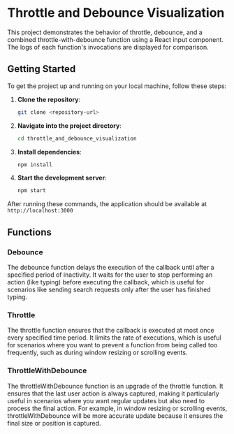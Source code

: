 # Throttle and Debounce Visualization

This project demonstrates the behavior of throttle, debounce, and a combined throttle-with-debounce function using a React input component. The logs of each function's invocations are displayed for comparison.

## Getting Started

To get the project up and running on your local machine, follow these steps:

1. **Clone the repository**:
   ```sh
   git clone <repository-url>
   ```
2. **Navigate into the project directory**:
   ```sh
   cd throttle_and_debounce_visualization
   ```
3. **Install dependencies**:
   ```sh
   npm install
   ```
4. **Start the development server**:
   ```sh
   npm start
   ```

After running these commands, the application should be available at `http://localhost:3000`

## Functions

### Debounce

The debounce function delays the execution of the callback until after a specified period of inactivity. It waits for the user to stop performing an action (like typing) before executing the callback, which is useful for scenarios like sending search requests only after the user has finished typing.

### Throttle

The throttle function ensures that the callback is executed at most once every specified time period. It limits the rate of executions, which is useful for scenarios where you want to prevent a function from being called too frequently, such as during window resizing or scrolling events.

### ThrottleWithDebounce

The throttleWithDebounce function is an upgrade of the throttle function. It ensures that the last user action is always captured, making it particularly useful in scenarios where you want regular updates but also need to process the final action. For example, in window resizing or scrolling events, throttleWithDebounce will be more accurate update because it ensures the final size or position is captured.
